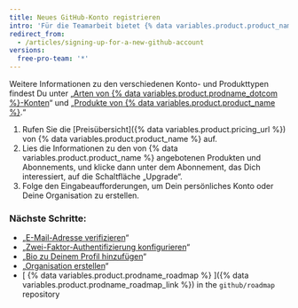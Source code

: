 ```yaml
---
title: Neues GitHub-Konto registrieren
intro: 'Für die Teamarbeit bietet {% data variables.product.product_name %} Benutzerkonten für Einzelpersonen und Organisationen.'
redirect_from:
  - /articles/signing-up-for-a-new-github-account
versions:
  free-pro-team: '*'
---
```


Weitere Informationen zu den verschiedenen Konto- und Produkttypen findest Du unter „[Arten von {% data variables.product.prodname_dotcom %}-Konten](/articles/types-of-github-accounts)“ und „[Produkte von {% data variables.product.product_name %}](/articles/github-s-products).“

1. Rufen Sie die [Preisübersicht]({% data variables.product.pricing_url %}) von {% data variables.product.product_name %} auf.
2. Lies die Informationen zu den von {% data variables.product.product_name %} angebotenen Produkten und Abonnements, und klicke dann unter dem Abonnement, das Dich interessiert, auf die Schaltfläche „Upgrade“.
3. Folge den Eingabeaufforderungen, um Dein persönliches Konto oder Deine Organisation zu erstellen.

### Nächste Schritte:

- „[E-Mail-Adresse verifizieren](/articles/verifying-your-email-address)“
- „[Zwei-Faktor-Authentifizierung konfigurieren](/articles/configuring-two-factor-authentication)“
- „[Bio zu Deinem Profil hinzufügen](/articles/adding-a-bio-to-your-profile)“
- „[Organisation erstellen](/articles/creating-a-new-organization-from-scratch)“
- [ {% data variables.product.prodname_roadmap %} ]({% data variables.product.prodname_roadmap_link %}) in the  `github/roadmap` repository
